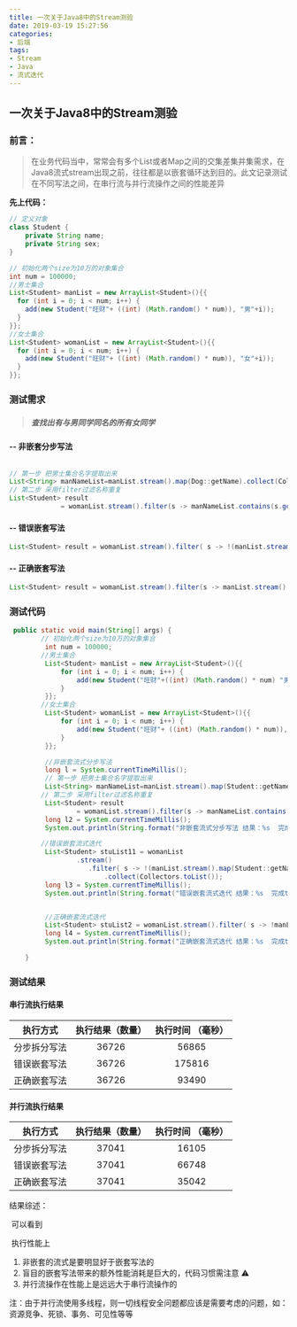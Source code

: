 ```yaml
---
title: 一次关于Java8中的Stream测验
date: 2019-03-19 15:27:56
categories:
- 后端
tags:
- Stream
- Java
- 流式迭代
---
```


## 一次关于Java8中的Stream测验

### 	前言：

> ​	在业务代码当中，常常会有多个List或者Map之间的交集差集并集需求，在Java8流式stream出现之前，往往都是以嵌套循环达到目的。此文记录测试在不同写法之间，在串行流与并行流操作之间的性能差异

**先上代码：**

```java
// 定义对象
class Student {
    private String name;
    private String sex;
}
```

```java
// 初始化两个size为10万的对象集合
int num = 100000;
//男士集合
List<Student> manList = new ArrayList<Student>(){{
  for (int i = 0; i < num; i++) {
    add(new Student("旺财"+ ((int) (Math.random() * num)), "男"+i));
  }
}};
//女士集合
List<Student> womanList = new ArrayList<Student>(){{
  for (int i = 0; i < num; i++) {
    add(new Student("旺财"+ ((int) (Math.random() * num)), "女"+i));
  }
}};
```

### 测试需求

> ##### 查找出有与男同学同名的所有女同学

#### 	-- 非嵌套分步写法

```java

// 第一步 把男士集合名字提取出来
List<String> manNameList=manList.stream().map(Dog::getName).collect(Collectors.toList());
// 第二步 采用filter过滤名称重复
List<Student> result 
 			 = womanList.stream().filter(s -> manNameList.contains(s.getName())).collect(Collectors.toList());

```

#### -- 错误嵌套写法

```java
List<Student> result = womanList.stream().filter( s -> !(manList.stream().map(Student::getName).collect(Collectors.toList())).contains(s.getName())).collect(Collectors.toList());
```



#### 	-- 正确嵌套写法

```java
List<Student> result = womanList.stream().filter(s -> manList.stream().filter(f -> 	f.getName().equals(s.getName())).findAny().isPresent()).collect(Collectors.toList());
```

### 测试代码

```java
 public static void main(String[] args) {
        // 初始化两个size为10万的对象集合
         int num = 100000;
        //男士集合
         List<Student> manList = new ArrayList<Student>(){{
             for (int i = 0; i < num; i++) {
                 add(new Student("旺财"+((int) (Math.random() * num) "男"+i));
             }
         }};
        //女士集合
         List<Student> womanList = new ArrayList<Student>(){{
             for (int i = 0; i < num; i++) {
                 add(new Student("旺财"+ ((int) (Math.random() * num)), "女"+i));
             }
         }};

         //非嵌套流式分步写法
         long l = System.currentTimeMillis();
         // 第一步 把男士集合名字提取出来
         List<String> manNameList=manList.stream().map(Student::getName).collect(Collectors.toList());
        // 第二步 采用filter过滤名称重复
         List<Student> result
                 = womanList.stream().filter(s -> manNameList.contains(s.getName())).collect(Collectors.toList());
         long l2 = System.currentTimeMillis();
         System.out.println(String.format("非嵌套流式分步写法 结果：%s  完成time : %s " , result.size(),  (l2-l)));

        //错误嵌套流式迭代
         List<Student> stuList11 = womanList
                 .stream()
                    .filter( s -> !(manList.stream().map(Student::getName).collect(Collectors.toList())).contains(s.getName()))
                        .collect(Collectors.toList());
         long l3 = System.currentTimeMillis();
         System.out.println(String.format("错误嵌套流式迭代 结果：%s  完成time : %s " , stuList11.size(),  (l3-l2)));


         //正确嵌套流式迭代
         List<Student> stuList2 = womanList.stream().filter( s -> !manList.stream().filter(f -> f.getName().equals(s.getName())).findAny().isPresent()).collect(Collectors.toList());
         long l4 = System.currentTimeMillis();
         System.out.println(String.format("正确嵌套流式迭代 结果：%s  完成time : %s " , stuList2.size(),  (l4-l3)));

    }
```

### 测试结果

#### 串行流执行结果

|   执行方式   | 执行结果（数量） | 执行时间 （毫秒） |
| :----------: | :--------------: | :---------------: |
| 分步拆分写法 |      36726       |       56865       |
| 错误嵌套写法 |      36726       |      175816       |
| 正确嵌套写法 |      36726       |       93490       |



#### 并行流执行结果



|   执行方式   | 执行结果（数量） | 执行时间 （毫秒） |
| :----------: | :--------------: | :---------------: |
| 分步拆分写法 |      37041       |       16105       |
| 错误嵌套写法 |      37041       |       66748       |
| 正确嵌套写法 |      37041       |       35042       |



结果综述：

​	可以看到

​		执行性能上

1. 非嵌套的流式是要明显好于嵌套写法的
2. 盲目的嵌套写法带来的额外性能消耗是巨大的，代码习惯需注意  ⚠️
3. 并行流操作在性能上是远远大于串行流操作的
   

注：由于并行流使用多线程，则一切线程安全问题都应该是需要考虑的问题，如：资源竞争、死锁、事务、可见性等等